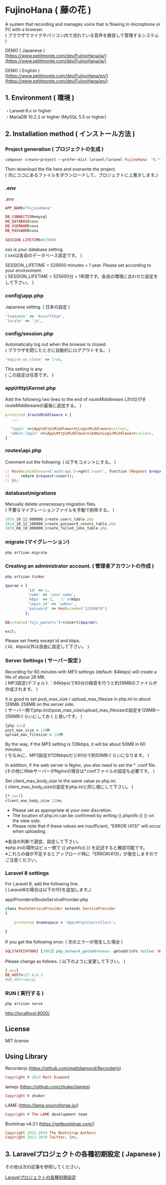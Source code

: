 # FujinoHana ( 藤の花 )
  
A system that recording and manages voice that is flowing in microphone or PC with a browser.    
( ブラウザでマイクやパソコン内で流れている音声を録音して管理するシステム )    
  
DEMO ( Japanese )   
[https://www.petitmonte.com/dev/FujinoHana/ja/](https://www.petitmonte.com/dev/FujinoHana/ja/)  
 
DEMO ( English )   
[https://www.petitmonte.com/dev/FujinoHana/en/](https://www.petitmonte.com/dev/FujinoHana/en/)  


## 1. Environment ( 環境 )
・Laravel 6.x or higher  
・MariaDB 10.2.2 or higher (MySQL 5.5 or higher)  
 
## 2. Installation method ( インストール方法 )
  
### Project generation ( プロジェクトの生成 )  
```rb
composer create-project --prefer-dist laravel/laravel FujinoHana  "6.*"
```
Then download the file here and overwrite the project.    
( 次にココにあるファイルをダウンロードして、プロジェクトに上書きします。)

### .env
.env 
```rb
APP_NAME="FujinoHana"

DB_CONNECTION=mysql
DB_DATABASE=xxx
DB_USERNAME=xxx
DB_PASSWORD=xxx 
  
SESSION_LIFETIME=525600 
```
xxx is your database setting.  
( xxxは各自のデータベース設定です。 )  
  
SESSION_LIFETIME = 525600 minutes = 1 year. Please set according to your environment.  
( SESSION_LIFETIME = 525600分 = 1年間です。各自の環境に合わせた設定をして下さい。  )  
### config\app.php  
Japanese setting. ( 日本の設定 )  
```rb
'timezone' => 'Asia/Tokyo',
'locale' => 'ja',
```

### config/session.php
Automatically log out when the browser is closed.  
( ブラウザを閉じたときに自動的にログアウトする。 )  
```rb
'expire_on_close' => true,
```
This setting is any.  
( この設定は任意です。 )
### app\Http\Kernel.php  
Add the following two lines to the end of $routeMiddleware.  
( 次の2行を$routeMiddlewareの最後に追加する。 )  

```rb
protected $routeMiddleware = [
   ...
   
  'login' =>\App\Http\Middleware\LoginMiddleware::class,        
  'admin_login' =>\App\Http\Middleware\AdminLoginMiddleware::class,    
]
```
### routes\api.php

Comment out the following. 
( 以下をコメントにする。 )
```rb
// Route::middleware('auth:api')->get('/user', function (Request $request) {
//     return $request->user();
// });
```

### database\migrations
Manually delete unnecessary migration files.  
( 不要なマイグレーションファイルを手動で削除する。 )
```rb
2014_10_12_000000_create_users_table.php
2014_10_12_100000_create_password_resets_table.php
2019_08_19_000000_create_failed_jobs_table.php
```
### migrate (マイグレーション)
```rb
php artisan migrate
```
### Creating an administrator account. ( 管理者アカウントの作成 )

```rb
php artisan tinker
```
```rb
$param = [
          'id' => 1,
          'name' => 'your name',
          'kbps' => 3,   // 64kbps
          'login_id' => 'admin',
          'password' => Hash::make('12345678')
         ];
   
DB::table('fuji_parents')->insert($param);

exit;
```
Please set freely except id and kbps.  
( id、kbps以外は自由に設定して下さい。 )  

### Server Settings ( サーバー設定 )
Recording for 60 minutes with MP3 settings (default: 64kbps) will create a file of about 28 MB.  
( MP3設定(デフォルト：64kbps)で60分の録音を行うと約28MBのファイルが作成されます。 )  
  
It is good to set post_max_size / upload_max_filesize in php.ini to about 128MB-256MB on the server side.  
( サーバー側でphp.iniのpost_max_size/upload_max_filesizeの設定を128MB～256MBぐらいにしておくと良いです。 )  

```rb
[php.ini]
post_max_size = 128M
upload_max_filesize = 128M
```
By the way, if the MP3 setting is 128kbps, it will be about 50MB in 60 minutes.  
( ちなみに、MP3設定が128kbpsだと60分で約50MBぐらいになります。 )  
  
In addition, if the web server is Nginx, you also need to set the * .conf file.  
(その他にWebサーバーがNginxの場合は*.confファイルの設定も必要です。 )  

Set client_max_body_size to the same value as php.ini.  
( client_max_body_sizeの設定をphp.iniと同じ値にして下さい。 )  
  
```rb
[*.conf]
client_max_body_size 128m;
```
* Please set as appropriate at your own discretion. 
* The location of php.ini can be confirmed by writing {{ phpinfo () }} on the view side.
* Please note that if these values are insufficient, "ERROR (413)" will occur when uploading.
  
※各自の判断で適宜、設定して下さい。  
※php.iniの場所はビュー側で {{ phpinfo() }} を記述すると確認可能です。   
※これらの値が不足するとアップロード時に「ERROR(413)」が発生しますのでご注意ください。   

### Laravel 8 settings
For Laravel 8, add the following line.  
( Laravel8の場合は以下の1行を追加します。)  
  
app\Providers\RouteServiceProvider.php 
```rb
class RouteServiceProvider extends ServiceProvider
{
    
    protected $namespace = 'App\Http\Controllers';
    
}
```
If you get the following error. ( 次のエラーが発生した場合 )
```rb
SQLSTATE[HY000] [2002] php_network_getaddresses: getaddrinfo failed: Name or service not known
```
Please change as follows.  ( 以下のように変更して下さい。 )
```rb
[.env]
DB_HOST=127.0.0.1
#DB_HOST=mysql
```

### RUN ( 実行する )
```rb
php artisan serve
```
[http://localhost:8000/](http://localhost:8000/)   
 
## License
  
MIT license  
  
## Using Library

Recorderjs (https://github.com/mattdiamond/Recorderjs)
```rb
Copyright © 2013 Matt Diamond
```

lamejs (https://github.com/zhuker/lamejs)
```rb
Copyright © zhuker
```

LAME (https://lame.sourceforge.io/)
```rb
Copyright © The LAME development team
```

Bootstrap v4.3.1 (https://getbootstrap.com/)  
```rb
Copyright 2011-2019 The Bootstrap Authors  
Copyright 2011-2019 Twitter, Inc.
```

## 3. Laravelプロジェクトの各種初期設定 ( Japanese )
その他は次の記事を参照してください。  
  
[Laravelプロジェクトの各種初期設定](https://www.petitmonte.com/php/laravel_project.html)  
